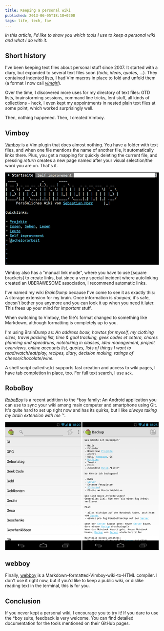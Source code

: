 ```yaml
---
title: Keeping a personal wiki
published: 2013-06-05T18:18+0200
tags: life, tech, fav
---
```


*In this article, I'd like to show you which tools I use to keep a personal wiki and what I do with it.*

## Short history

I've been keeping text files about personal stuff since 2007. It started with a diary, but expanded to several text files soon (*todo*, *ideas*, *quotes*, ...). They contained indented lists, I had Vim macros in place to fold and unfold them (a format I now call *[vimgirl](http://github.com/blinry/vimgirl)*).

Over the time, I discovered more uses for my directory of text files: GTD lists, brainstorming sessions, command line tricks, lent stuff, all kinds of collections - heck, I even kept my appointments in nested plain text files at some point, which worked surprisingly well.

Then, nothing happened. Then, I created Vimboy.

## Vimboy

*[Vimboy](http://github.com/blinry/vimboy)* is a Vim plugin that does almost nothing. You have a folder with text files, and when one file mentions the name of another file, it automatically links there. Plus, you get a mapping for quickly deleting the current file, and pressing *return* creates a new page named after your visual selection/the word you are on. That's it.

![Screenshot of Vimboy](vimboy-screenshot.png)

Vimboy also has a "manual link mode", where you have to use [square brackets] to create links, but since a very special incident where autolinking created an UBERAWESOME association, I recommend automatic links.

I've named my wiki *BrainDump* because I've come to see it as exactly this: A storage extension for my brain. Once information is *dumped*, it's safe, doesn't bother you anymore and you can look it up when you need it later. This frees up your mind for *important* stuff.

When switching to Vimboy, the file's format changed to something like Markdown, although formatting is completely up to you.

I'm using BrainDump as: *An address book, howtos for myself, my clothing sizes, travel packing list, time & goal tracking, geek codes et cetera, chores planning and speedruns, notetaking in classes, idea management, project overviews, online accounts list, quotes, lists of things I want to read/watch/eat/play, recipes, diary, decision making, ratings of cheese/chocolate/wine.*

A shell script called `wiki` supports fast creation and access to wiki pages, I have tab completion in place, too. For full text search, I use [`ack`](http://beyondgrep.com/).

## RoboBoy

*[RoboBoy](https://github.com/blinry/roboboy)* is a recent addition to the \*boy family: An Android application you can use to sync your wiki among main computer and smartphone using Git. It's quite hard to set up right now and has its quirks, but I like *always taking my brain extension with me* ™.

![Screenshot of RoboBoy](roboboy-screenshot.png)

## webboy

Finally, [webboy](http://github.com/blinry/webboy) is a Markdown-formatted-Vimboy-wiki-to-HTML compiler. I don't use it right now, but if you'd like to keep a public wiki, or dislike reading text in the terminal, this is for you.

## Conclusion

If you never kept a personal wiki, I encourage you to try it! If you dare to use the \*boy suite, feedback is very welcome. You can find detailed documentation for the tools mentioned on their GitHub pages.

